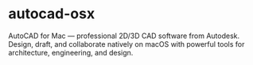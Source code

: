# autocad-osx
AutoCAD for Mac — professional 2D/3D CAD software from Autodesk. Design, draft, and collaborate natively on macOS with powerful tools for architecture, engineering, and design.
